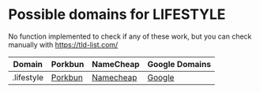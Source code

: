 # Possible domains for LIFESTYLE

No function implemented to check if any of these work, but you can check manually with https://tld-list.com/

| Domain | Porkbun | NameCheap | Google Domains |
|---|---|---|---|
| .lifestyle | [Porkbun](https://porkbun.com/checkout/search?prb=e814663da1&tlds=&idnLanguage=&search=search&q=.lifestyle) | [Namecheap](https://www.namecheap.com/domains/registration/results/?domain=.lifestyle) | [Google](https://domains.google.com/registrar/search?searchTerm=.lifestyle) |
